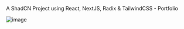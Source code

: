 A ShadCN Project using React, NextJS, Radix & TailwindCSS - Portfolio

![image](https://github.com/vtonu/ShadCN_UI/assets/56773210/809421cf-ba4c-46c9-b28e-f719f5cc6ec1)
